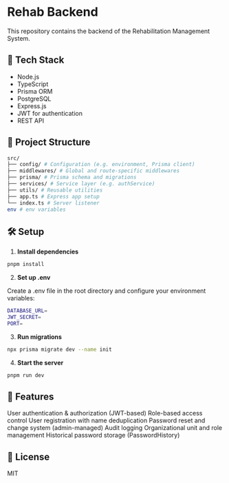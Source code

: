 # Rehab Backend

This repository contains the backend of the Rehabilitation Management System.

## 🚀 Tech Stack

- Node.js
- TypeScript
- Prisma ORM
- PostgreSQL
- Express.js
- JWT for authentication
- REST API

## 📂 Project Structure

```bash
src/
├── config/ # Configuration (e.g. environment, Prisma client)
├── middlewares/ # Global and route-specific middlewares
├── prisma/ # Prisma schema and migrations
├── services/ # Service layer (e.g. authService)
├── utils/ # Reusable utilities
├── app.ts # Express app setup
└── index.ts # Server listener
env # env variables
```

## 🛠️ Setup

1. **Install dependencies**

```bash
pnpm install
```

2. **Set up .env**

Create a .env file in the root directory and configure your environment variables:

```bash
DATABASE_URL=
JWT_SECRET=
PORT=
```

3. **Run migrations**

```bash
npx prisma migrate dev --name init
```

4. **Start the server**

```bash
pnpm run dev
```

## 📖 Features

User authentication & authorization (JWT-based)
Role-based access control
User registration with name deduplication
Password reset and change system (admin-managed)
Audit logging
Organizational unit and role management
Historical password storage (PasswordHistory)

## 📘 License

MIT
